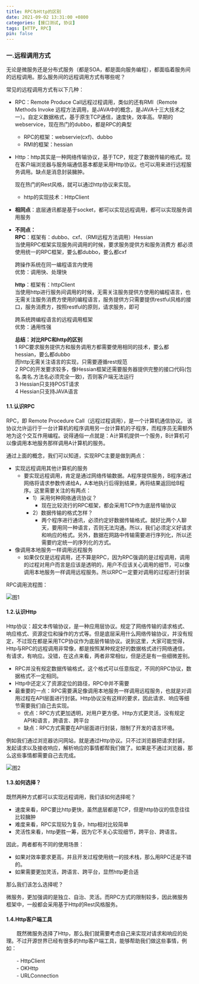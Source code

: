 ```yaml
---
title: RPC与Http的区别
date: 2021-09-02 13:31:00 +0800
categories: [接口测试, 协议]
tags: [HTTP, RPC]
pin: false
---
```



### **一.远程调用方式**

无论是微服务还是分布式服务（都是SOA，都是面向服务编程），都面临着服务间的远程调用。那么服务间的远程调用方式有哪些呢？

常见的远程调用方式有以下几种：

-   RPC：Remote Produce Call远程过程调用，类似的还有RMI（Remote Methods Invoke 远程方法调用，是JAVA中的概念，是JAVA十三大技术之一）。自定义数据格式，基于原生TCP通信，速度快，效率高。早期的webservice，现在热门的dubbo，都是RPC的典型
    
    -   RPC的框架：webservie(cxf)、dubbo
    -   RMI的框架：hessian
-   Http：http其实是一种网络传输协议，基于TCP，规定了数据传输的格式。现在客户端浏览器与服务端通信基本都是采用Http协议。也可以用来进行远程服务调用。缺点是消息封装臃肿。
    
    现在热门的Rest风格，就可以通过http协议来实现。
    
    -   http的实现技术：HttpClient
-   **相同点**：底层通讯都是基于socket，都可以实现远程调用，都可以实现服务调用服务
    
-   **不同点：**  
    **RPC**：框架有：dubbo、cxf、（RMI远程方法调用）Hessian  
    当使用RPC框架实现服务间调用的时候，要求服务提供方和服务消费方 都必须使用统一的RPC框架，要么都dubbo，要么都cxf
    
    跨操作系统在同一编程语言内使用  
    优势：调用快、处理快
    
    **http**：框架有：httpClient  
    当使用http进行服务间调用的时候，无需关注服务提供方使用的编程语言，也无需关注服务消费方使用的编程语言，服务提供方只需要提供restful风格的接口，服务消费方，按照restful的原则，请求服务，即可
    
    跨系统跨编程语言的远程调用框架  
    优势：通用性强
    
    **总结：对比RPC和http的区别**  
    1 RPC要求服务提供方和服务调用方都需要使用相同的技术，要么都hessian，要么都dubbo  
    而http无需关注语言的实现，只需要遵循rest规范  
    2 RPC的开发要求较多，像Hessian框架还需要服务器提供完整的接口代码(包名.类名.方法名必须完全一致)，否则客户端无法运行  
    3 Hessian只支持POST请求  
    4 Hessian只支持JAVA语言
    

#### **1.1.认识RPC**

RPC，即 Remote Procedure Call（远程过程调用），是一个计算机通信协议。 该协议允许运行于一台计算机的程序调用另一台计算机的子程序，而程序员无需额外地为这个交互作用编程。说得通俗一点就是：A计算机提供一个服务，B计算机可以像调用本地服务那样调用A计算机的服务。

通过上面的概念，我们可以知道，实现RPC主要是做到两点：

-   实现远程调用其他计算机的服务
    -   要实现远程调用，肯定是通过网络传输数据。A程序提供服务，B程序通过网络将请求参数传递给A，A本地执行后得到结果，再将结果返回给B程序。这里需要关注的有两点：
        -   1）采用何种网络通讯协议？
            -   现在比较流行的RPC框架，都会采用TCP作为底层传输协议
        -   2）数据传输的格式怎样？
            -   两个程序进行通讯，必须约定好数据传输格式。就好比两个人聊天，要用同一种语言，否则无法沟通。所以，我们必须定义好请求和响应的格式。另外，数据在网路中传输需要进行序列化，所以还需要约定统一的序列化的方式。
-   像调用本地服务一样调用远程服务
    -   如果仅仅是远程调用，还不算是RPC，因为RPC强调的是过程调用，调用的过程对用户而言是应该是透明的，用户不应该关心调用的细节，可以像调用本地服务一样调用远程服务。所以RPC一定要对调用的过程进行封装

RPC调用流程图：

![图1](https://cdn.jsdelivr.net/gh/3wsea/blog-images@master/commons/20210902/0902-1.png)

#### **1.2.认识Http**

Http协议：超文本传输协议，是一种应用层协议。规定了网络传输的请求格式、响应格式、资源定位和操作的方式等。但是底层采用什么网络传输协议，并没有规定，不过现在都是采用TCP协议作为底层传输协议。说到这里，大家可能觉得，Http与RPC的远程调用非常像，都是按照某种规定好的数据格式进行网络通信，有请求，有响应。没错，在这点来看，两者非常相似，但是还是有一些细微差别。

-   RPC并没有规定数据传输格式，这个格式可以任意指定，不同的RPC协议，数据格式不一定相同。
-   Http中还定义了资源定位的路径，RPC中并不需要
-   最重要的一点：RPC需要满足像调用本地服务一样调用远程服务，也就是对调用过程在API层面进行封装。Http协议没有这样的要求，因此请求、响应等细节需要我们自己去实现。
    -   优点：RPC方式更加透明，对用户更方便。Http方式更灵活，没有规定API和语言，跨语言、跨平台
    -   缺点：RPC方式需要在API层面进行封装，限制了开发的语言环境。

例如我们通过浏览器访问网站，就是通过Http协议。只不过浏览器把请求封装，发起请求以及接收响应，解析响应的事情都帮我们做了。如果是不通过浏览器，那么这些事情都需要自己去完成。

![图2](https://cdn.jsdelivr.net/gh/3wsea/blog-images@master/commons/20210902/0902-2.png)

#### **1.3.如何选择？**

既然两种方式都可以实现远程调用，我们该如何选择呢？

-   速度来看，RPC要比http更快，虽然底层都是TCP，但是http协议的信息往往比较臃肿
-   难度来看，RPC实现较为复杂，http相对比较简单
-   灵活性来看，http更胜一筹，因为它不关心实现细节，跨平台、跨语言。

因此，两者都有不同的使用场景：

-   如果对效率要求更高，并且开发过程使用统一的技术栈，那么用RPC还是不错的。
-   如果需要更加灵活，跨语言、跨平台，显然http更合适

那么我们该怎么选择呢？

微服务，更加强调的是独立、自治、灵活。而RPC方式的限制较多，因此微服务框架中，一般都会采用基于Http的Rest风格服务。

#### **1.4.Http客户端工具**

　　既然微服务选择了Http，那么我们就需要考虑自己来实现对请求和响应的处理。不过开源世界已经有很多的http客户端工具，能够帮助我们做这些事情，例如：

　　- HttpClient  
　　- OKHttp  
　　- URLConnection
